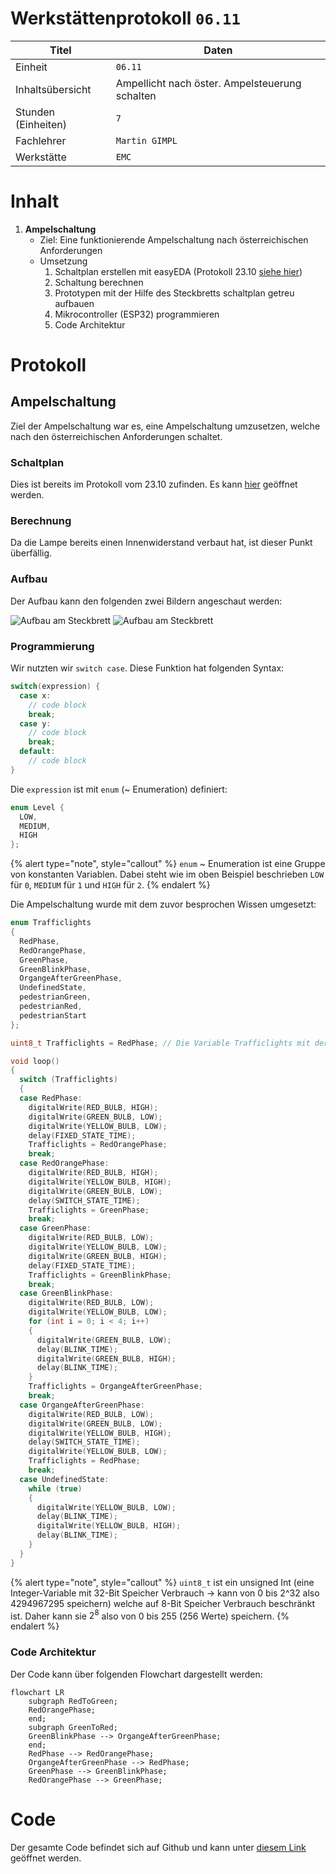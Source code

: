 # Werkstättenprotokoll `06.11`

| Titel | Daten                                        |
|---------|----------------------------------------------|
| Einheit | `06.11`                                      |
| Inhaltsübersicht | Ampellicht nach öster. Ampelsteuerung schalten |
| Stunden (Einheiten) | `7`                                          |
| Fachlehrer | `Martin GIMPL`                               |
| Werkstätte | `EMC`                                        |

# Inhalt

1. **Ampelschaltung**
   - Ziel: Eine funktionierende Ampelschaltung nach österreichischen Anforderungen
   - Umsetzung
     1. Schaltplan erstellen mit easyEDA (Protokoll 23.10 [siehe hier](einheit-23.10.md))
     2. Schaltung berechnen
     3. Prototypen mit der Hilfe des Steckbretts schaltplan getreu aufbauen
     4. Mikrocontroller (ESP32) programmieren
     5. Code Architektur

# Protokoll

## Ampelschaltung

Ziel der Ampelschaltung war es, eine Ampelschaltung umzusetzen, welche nach den österreichischen Anforderungen schaltet.

### Schaltplan

Dies ist bereits im Protokoll vom 23.10 zufinden. Es kann [hier](einheit-23.10.md) geöffnet werden.

### Berechnung

Da die Lampe bereits einen Innenwiderstand verbaut hat, ist dieser Punkt überfällig.

### Aufbau

Der Aufbau kann den folgenden zwei Bildern angeschaut werden:

![Aufbau am Steckbrett](/images/Einheit-06.11-Aufbau_1.JPG)
![Aufbau am Steckbrett](/images/Einheit-06.11-Aufbau_2.JPG)

### Programmierung

Wir nutzten wir `switch case`. Diese Funktion hat folgenden Syntax:

```c++
switch(expression) {
  case x:
    // code block
    break;
  case y:
    // code block
    break;
  default:
    // code block
}
```

Die `expression` ist mit `enum` (~ Enumeration) definiert:

```c++
enum Level {
  LOW,
  MEDIUM,
  HIGH
};
```

{% alert type="note", style="callout" %}
`enum` ~ Enumeration ist eine Gruppe von konstanten Variablen. Dabei steht wie im oben Beispiel beschrieben `LOW` für `0`, `MEDIUM` für `1` und `HIGH` für `2`.
{% endalert %}

Die Ampelschaltung wurde mit dem zuvor besprochen Wissen umgesetzt:

```c++
enum Trafficlights
{
  RedPhase,
  RedOrangePhase,
  GreenPhase,
  GreenBlinkPhase,
  OrgangeAfterGreenPhase,
  UndefinedState,
  pedestrianGreen,
  pedestrianRed,
  pedestrianStart
};

uint8_t Trafficlights = RedPhase; // Die Variable Trafficlights mit der Enumeration RedPhase deklarieren

void loop()
{
  switch (Trafficlights)
  {
  case RedPhase:
    digitalWrite(RED_BULB, HIGH);
    digitalWrite(GREEN_BULB, LOW);
    digitalWrite(YELLOW_BULB, LOW);
    delay(FIXED_STATE_TIME);
    Trafficlights = RedOrangePhase;
    break;
  case RedOrangePhase:
    digitalWrite(RED_BULB, HIGH);
    digitalWrite(YELLOW_BULB, HIGH);
    digitalWrite(GREEN_BULB, LOW);
    delay(SWITCH_STATE_TIME);
    Trafficlights = GreenPhase;
    break;
  case GreenPhase:
    digitalWrite(RED_BULB, LOW);
    digitalWrite(YELLOW_BULB, LOW);
    digitalWrite(GREEN_BULB, HIGH);
    delay(FIXED_STATE_TIME);
    Trafficlights = GreenBlinkPhase;
    break;
  case GreenBlinkPhase:
    digitalWrite(RED_BULB, LOW);
    digitalWrite(YELLOW_BULB, LOW);
    for (int i = 0; i < 4; i++)
    {
      digitalWrite(GREEN_BULB, LOW);
      delay(BLINK_TIME);
      digitalWrite(GREEN_BULB, HIGH);
      delay(BLINK_TIME);
    }
    Trafficlights = OrgangeAfterGreenPhase;
    break;
  case OrgangeAfterGreenPhase:
    digitalWrite(RED_BULB, LOW);
    digitalWrite(GREEN_BULB, LOW);
    digitalWrite(YELLOW_BULB, HIGH);
    delay(SWITCH_STATE_TIME);
    digitalWrite(YELLOW_BULB, LOW);
    Trafficlights = RedPhase;
    break;
  case UndefinedState:
    while (true)
    {
      digitalWrite(YELLOW_BULB, LOW);
      delay(BLINK_TIME);
      digitalWrite(YELLOW_BULB, HIGH);
      delay(BLINK_TIME);
    }
  }
}
```

{% alert type="note", style="callout" %}
`uint8_t` ist ein unsigned Int (eine Integer-Variable mit 32-Bit Speicher Verbrauch → kann von 0 bis 2^32 also 4294967295 speichern) welche auf 8-Bit Speicher Verbrauch beschränkt ist. Daher kann sie $2^8$ also von 0 bis 255 (256 Werte) speichern.
{% endalert %}

### Code Architektur

Der Code kann über folgenden Flowchart dargestellt werden:

```mermaid
flowchart LR
    subgraph RedToGreen;
    RedOrangePhase;
    end;
    subgraph GreenToRed;
    GreenBlinkPhase --> OrgangeAfterGreenPhase;
    end;
    RedPhase --> RedOrangePhase;
    OrgangeAfterGreenPhase --> RedPhase;
    GreenPhase --> GreenBlinkPhase;
    RedOrangePhase --> GreenPhase;
```

# Code

Der gesamte Code befindet sich auf Github und kann unter [diesem Link](https://github.com/mrschwaig/HTL-Bulme_Werkstatt_GIM/tree/main/06.11) geöffnet werden.